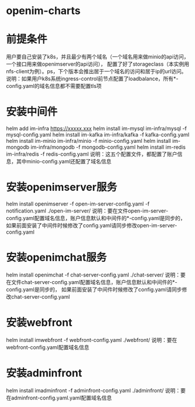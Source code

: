 # openim-charts

# 前提条件
用户要自己安装了k8s，并且最少有两个域名（一个域名用来做minio的api访问，一个接口用来做openimserver的api访问），
配置了好了storageclass（本实例用nfs-client为例）。ps，下个版本会推出居于一个域名的访问和居于ip的url访问。
说明：如果用户k8s系统ingress-control前节点配置了loadbalance，所有*-config.yaml的域名信息都不需要配置tls项
# 安装中间件
helm add im-infra https://xxxxx.xxx
helm install im-mysql im-infra/mysql -f mysql-config.yaml
helm install im-kafka im-infra/kafka -f kafka-config.yaml
helm install im-minio im-infra/minio -f minio-config.yaml
helm install im-mongodb im-infra/mongodb -f mongodb-config.yaml
helm install im-redis im-infra/redis -f redis-config.yaml
说明：这五个配置文件，都配置了账户信息，其中minio-config.yaml还配置了域名信息

# 安装openimserver服务
helm install openimserver -f open-im-server-config.yaml -f notification.yaml ./open-im-server/
说明：要在文件open-im-server-config.yaml配置域名信息，账户信息默认和中间件的*-config.yaml是同步的，
如果前面安装了中间件时候修改了config.yaml请同步修改open-im-server-config.yaml

# 安装openimchat服务
helm install openimchat -f chat-server-config.yaml ./chat-server/
说明：要在文件chat-server-config.yaml配置域名信息，账户信息默认和中间件的*-config.yaml是同步的，
如果前面安装了中间件时候修改了config.yaml请同步修改chat-server-config.yaml

# 安装webfront
helm install imwebfront -f webfront-config.yaml ./webfront/
说明：要在webfront-config.yaml配置域名信息

# 安装adminfront
helm install imadminfront -f adminfront-config.yaml ./adminfront/
说明：要在adminfront-config.yaml.yaml配置域名信息


